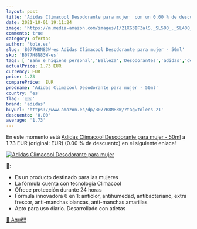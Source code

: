 ```yaml
---
layout: post
title: 'Adidas Climacool Desodorante para mujer  con un 0.00 % de descuento'
date: 2021-10-01 19:11:24
image: 'https://m.media-amazon.com/images/I/21XG3IFZalS._SL500_._SL400_.jpg'
comments: true
category: ofertas
author: 'tole.es'
slug: 'B077H8N83W-es Adidas Climacool Desodorante para mujer - 50ml'
sku: 'B077H8N83W-es'
tags: [ 'Baño e higiene personal','Belleza','Desodorantes','adidas','desodorante', ]
actualPrice: 1.73 EUR
currency: EUR
price: 1.73
comparePrice:  EUR
prodname: 'Adidas Climacool Desodorante para mujer - 50ml'
country: 'es'
flag: '🇪🇸'
brand: 'adidas'
buyurl: 'https://www.amazon.es/dp/B077H8N83W/?tag=tolees-21'
descuento: '0.00'
average: '1.73'
---
```


En este momento está [Adidas Climacool Desodorante para mujer - 50ml](https://www.amazon.es/dp/B077H8N83W/?tag=tolees-21) a 1.73 EUR (original:  EUR) (0.00 %  de descuento) en el siguiente enlace!

[![Adidas Climacool Desodorante para mujer ](https://m.media-amazon.com/images/I/21XG3IFZalS._SL500_._SL400_.jpg)](https://www.amazon.es/dp/B077H8N83W/?tag=tolees-21)

🔎:

- Es un producto destinado para las mujeres
- La fórmula cuenta con tecnología Climacool
- Ofrece protección durante 24 horas
- Fórmula innovadora 6 en 1: antiolor, antihumedad, antibacteriano, extra frescor, anti-manchas blancas, anti-manchas amarillas
- Apto para uso diario. Desarrollado con atletas

[🛒 Aquí!!!](https://www.amazon.es/dp/B077H8N83W/?tag=tolees-21)
